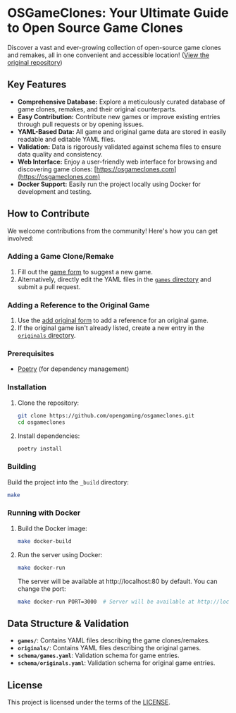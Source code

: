 # OSGameClones: Your Ultimate Guide to Open Source Game Clones

Discover a vast and ever-growing collection of open-source game clones and remakes, all in one convenient and accessible location! ([View the original repository](https://github.com/opengaming/osgameclones))

## Key Features

*   **Comprehensive Database:** Explore a meticulously curated database of game clones, remakes, and their original counterparts.
*   **Easy Contribution:**  Contribute new games or improve existing entries through pull requests or by opening issues.
*   **YAML-Based Data:**  All game and original game data are stored in easily readable and editable YAML files.
*   **Validation:** Data is rigorously validated against schema files to ensure data quality and consistency.
*   **Web Interface:**  Enjoy a user-friendly web interface for browsing and discovering game clones: [https://osgameclones.com](https://osgameclones.com)
*   **Docker Support:**  Easily run the project locally using Docker for development and testing.

## How to Contribute

We welcome contributions from the community!  Here's how you can get involved:

### Adding a Game Clone/Remake

1.  Fill out the [game form](https://osgameclones.com/add_game.html) to suggest a new game.
2.  Alternatively, directly edit the YAML files in the [`games` directory](games/) and submit a pull request.

### Adding a Reference to the Original Game

1.  Use the [add original form](https://osgameclones.com/add_original.html) to add a reference for an original game.
2.  If the original game isn't already listed, create a new entry in the [`originals` directory](originals/).

### Prerequisites

*   [Poetry](https://python-poetry.org/) (for dependency management)

### Installation

1.  Clone the repository:
    ```bash
    git clone https://github.com/opengaming/osgameclones.git
    cd osgameclones
    ```
2.  Install dependencies:
    ```bash
    poetry install
    ```

### Building

Build the project into the `_build` directory:

```bash
make
```

### Running with Docker

1.  Build the Docker image:
    ```bash
    make docker-build
    ```
2.  Run the server using Docker:
    ```bash
    make docker-run
    ```
    The server will be available at http://localhost:80 by default.  You can change the port:

    ```bash
    make docker-run PORT=3000  # Server will be available at http://localhost:3000
    ```

## Data Structure & Validation

*   **`games/`**: Contains YAML files describing the game clones/remakes.
*   **`originals/`**: Contains YAML files describing the original games.
*   **`schema/games.yaml`**:  Validation schema for game entries.
*   **`schema/originals.yaml`**: Validation schema for original game entries.

## License

This project is licensed under the terms of the [LICENSE](LICENSE).
